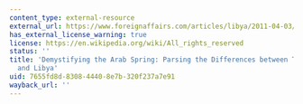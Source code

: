 ```yaml
---
content_type: external-resource
external_url: https://www.foreignaffairs.com/articles/libya/2011-04-03/demystifying-arab-spring
has_external_license_warning: true
license: https://en.wikipedia.org/wiki/All_rights_reserved
status: ''
title: 'Demystifying the Arab Spring: Parsing the Differences between Tunisia, Egypt
  and Libya'
uid: 7655fd8d-8308-4440-8e7b-320f237a7e91
wayback_url: ''
---
```

